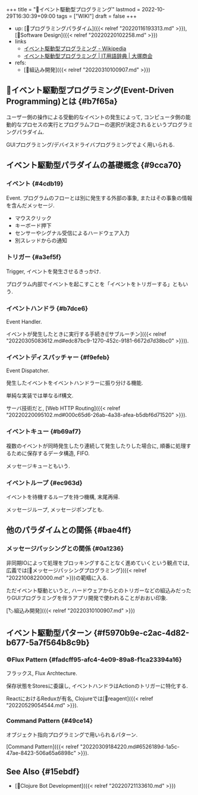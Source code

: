 +++
title = "📝イベント駆動型プログラミング"
lastmod = 2022-10-29T16:30:39+09:00
tags = ["WIKI"]
draft = false
+++

-   up: [📁プログラミングパラダイム]({{< relref "20220116193313.md" >}}), [📁Software Design]({{< relref "20220220102258.md" >}})
-   links
    -   [イベント駆動型プログラミング - Wikipedia](https://ja.wikipedia.org/wiki/%E3%82%A4%E3%83%99%E3%83%B3%E3%83%88%E9%A7%86%E5%8B%95%E5%9E%8B%E3%83%97%E3%83%AD%E3%82%B0%E3%83%A9%E3%83%9F%E3%83%B3%E3%82%B0)
    -   [イベント駆動型プログラミング | IT用語辞典 | 大塚商会](https://www.otsuka-shokai.co.jp/words/event-driven-type-programming.html)
-   refs:
    -   [🔖組込み開発]({{< relref "20220310100907.md" >}})


## 📝イベント駆動型プログラミング(Event-Driven Programming)とは {#b7f65a}

ユーザー側の操作による受動的なイベントの発生によって, コンピュータ側の能動的なプロセスの実行とプログラムフローの選択が決定されるというプログラミングパラダイム.

GUIプログラミング/デバイスドライバプログラミングでよく用いられる.


## イベント駆動型パラダイムの基礎概念 {#9cca70}


### イベント {#4cdb19}

Event. プログラムのフローとは別に発生する外部の事象, またはその事象の情報を含んだメッセージ.

-   マウスクリック
-   キーボード押下
-   センサーやシグナル受信によるハードウェア入力
-   別スレッドからの通知


### トリガー {#a3ef5f}

Trigger, イベントを発生させるきっかけ.

プログラム内部でイベントを起こすことを「イベントをトリガーする」ともいう.


### イベントハンドラ {#b7dce6}

Event Handler.

イベントが発生したときに実行する手続き([サブルーチン]({{< relref "20220305083612.md#edc87bc9-1270-452c-9181-6672d7d38bc0" >}})).


### イベントディスパッチャー {#f9efeb}

Event Dispatcher.

発生したイベントをイベントハンドラーに振り分ける機能.

単純な実装では単なるif構文.

サーバ技術だと, [Web HTTP Routing]({{< relref "20220220095102.md#000c65d6-26ab-4a38-afea-b5dbf6d71520" >}}).


### イベントキュー {#b69af7}

複数のイベントが同時発生したり連続して発生したりした場合に, 順番に処理するために保存するデータ構造, FIFO.

メッセージキューともいう.


### イベントループ {#ec963d}

イベントを待機するループを持つ機構, 末尾再帰.

メッセージループ, メッセージポンプとも.


## 他のパラダイムとの関係 {#bae4ff}


### メッセージパッシングとの関係 {#0a1236}

非同期IOによって処理をブロッキングすることなく進めていくという観点では, 広義では[📝メッセージパッシングプログラミング]({{< relref "20221008220000.md" >}})の範疇に入る.

ただイベント駆動というと, ハードウェアからとのトリガーなどの組込みだったりGUIプログラミングを伴うアプリ開発で使われることがおおい印象.

[🏷組込み開発]({{< relref "20220310100907.md" >}})


## イベント駆動型パターン {#f5970b9e-c2ac-4d82-b677-5a7f564b8c9b}


### ⚙Flux Pattern {#fadcff95-afc4-4e09-89a8-f1ca23394a16}

フラックス, Flux Archtecture.

保存状態をStoresに委譲し, イベントハンドラはActionのトリガーに特化する.

ReactにおけるReduxが有名, Clojureでは[📝reagent]({{< relref "20220529054544.md" >}}).


### Command Pattern {#49ce14}

オブジェクト指向プログラミングで用いられるパターン.

[Command Pattern]({{< relref "20220309184220.md#6526189d-1a5c-47ae-8423-506a65a6898c" >}}).


## See Also {#15ebdf}

-   [📝Clojure Bot Development]({{< relref "20220721133610.md" >}})
